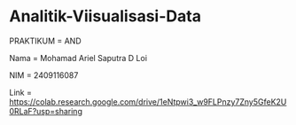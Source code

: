 # Analitik-Viisualisasi-Data
PRAKTIKUM = AND

Nama = Mohamad Ariel Saputra D Loi

NIM = 2409116087

Link = https://colab.research.google.com/drive/1eNtpwi3_w9FLPnzy7Zny5GfeK2U0RLaF?usp=sharing
